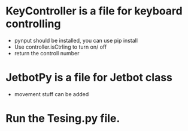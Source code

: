 # KeyController is a file for keyboard controlling 
* pynput should be installed, you can use pip install
* Use controller.isCtrling to turn on/ off 
* return the controll number 
# JetbotPy is a file for Jetbot class 
* movement stuff can be added 
# Run the Tesing.py file. 
